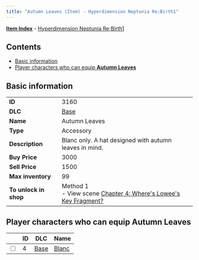 ```yaml
---
title: "Autumn Leaves (Item) - Hyperdimension Neptunia Re;Birth1"
---
```


[**Item Index**](/neptunia/rb1/item/index.html) - [Hyperdimension Neptunia Re;Birth1](/neptunia/rb1)

## Contents

- [Basic information](#basic-information)
- [Player characters who can equip **Autumn Leaves**](#player-characters-who-can-equip-autumn-leaves)

## Basic information

|   |   |
| -- | -- |
| **ID** | 3160 |
| **DLC** | [Base](/neptunia/rb1/dlc/1-base.html) |
| **Name** | Autumn Leaves |
| **Type** | Accessory |
| **Description** | Blanc only. A hat designed with autumn leaves in mind. |
| **Buy Price** | 3000 |
| **Sell Price** | 1500 |
| **Max inventory** | 99 |
| **To unlock in shop** | Method 1<br />- View scene [Chapter 4: Where's Lowee's Key Fragment?](/neptunia/rb1/scene/1-410-chapter-4-wheres-lowees-key-fragment.html) |

## Player characters who can equip **Autumn Leaves**

|    | ID | DLC | Name |
| -- | -- | --- | ---- |
| <input type="checkbox" id="rb1-player-1-4" class="trackbox" /> | 4 | [Base](/neptunia/rb1/dlc/1-base.html) | [Blanc](/neptunia/rb1/player/1-4-blanc.html) |